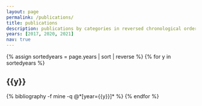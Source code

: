 ```yaml
---
layout: page
permalink: /publications/
title: publications
description: publications by categories in reversed chronological order. generated by jekyll-scholar.
years: [2017, 2020, 2021]
nav: true
---
```


<div class="publications">
{% assign sortedyears = page.years | sort | reverse %}
{% for y in sortedyears %}
  <h2 class="year">{{y}}</h2>
  {% bibliography -f mine -q @*[year={{y}}]* %}
{% endfor %}

</div>
